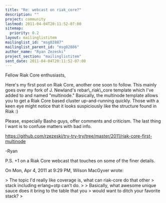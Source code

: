 ```yaml
---
title: "Re: webcast on riak_core?"
description: ""
project: community
lastmod: 2011-04-04T20:11:52-07:00
sitemap:
  priority: 0.2
layout: mailinglistitem
mailinglist_id: "msg02887"
mailinglist_parent_id: "msg02886"
author_name: "Ryan Zezeski"
project_section: "mailinglistitem"
sent_date: 2011-04-04T20:11:52-07:00
---
```



Fellow Riak Core enthusiasts,

Here's my first post on Riak Core, another one soon to follow. This mainly
goes over my fork of J. Newland's rebar\\_riak\\_core template which I've added
to and named "multinode." Basically, the multinode template allows you to
get a Riak Core based cluster up-and-running quickly. Those with a keen eye
might notice that it looks suspiciously like the structure found in Riak :)

Please, especially Basho guys, offer comments and criticism. The last thing
I want is to confuse matters with bad info.

https://github.com/rzezeski/try-try-try/tree/master/2011/riak-core-first-multinode

-Ryan

P.S. +1 on a Riak Core webcast that touches on some of the finer details.

On Mon, Apr 4, 2011 at 9:29 PM, Wilson MacGyver  wrote:

&gt; The topic I'd really like coverage is, what can riak-core do that other
&gt; stack including erlang+otp can't do.
&gt;
&gt; Basically, what awesome unique sauce does it bring to the table that you
&gt; would want to ditch your favorite stack?
&gt;

